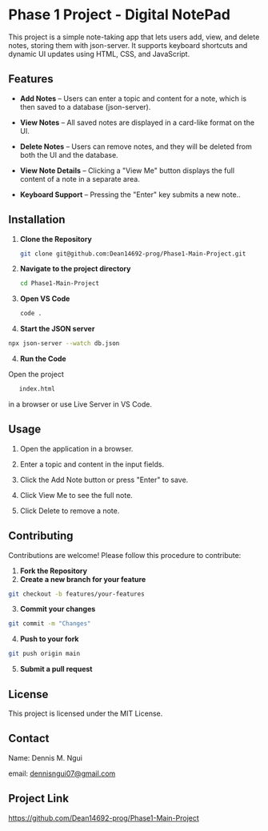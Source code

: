 # Phase 1 Project - Digital NotePad
This project is a simple note-taking app that lets users add, view, and delete notes, storing them with json-server. It supports keyboard shortcuts and dynamic UI updates using HTML, CSS, and JavaScript.

## Features
- **Add Notes** – Users can enter a topic and content for a note, which is then saved to a database (json-server).

- **View Notes** – All saved notes are displayed in a card-like format on the UI.

- **Delete Notes** – Users can remove notes, and they will be deleted from both the UI and the database.

- **View Note Details** – Clicking a "View Me" button displays the full content of a note in a separate area.

- **Keyboard Support** – Pressing the "Enter" key submits a new note..

## Installation

1. **Clone the Repository**
   ```bash
   git clone git@github.com:Dean14692-prog/Phase1-Main-Project.git
   ```
2. **Navigate to the project directory**
   ```bash
   cd Phase1-Main-Project
   ```
3. **Open VS Code**
   ```bash
   code .
   ```
4. **Start the JSON server**

```bash
npx json-server --watch db.json
```

4. **Run the Code**

Open the project
```bash 
   index.html
``` 
in a browser or use Live Server in VS Code.

## Usage

1. Open the application in a browser.

2. Enter a topic and content in the input fields.

3. Click the Add Note button or press "Enter" to save.

4. Click View Me to see the full note.

5. Click Delete to remove a note.

## Contributing

Contributions are welcome! Please follow this procedure to contribute:

1. **Fork the Repository**
2. **Create a new branch for your feature**

```bash
git checkout -b features/your-features
```

3. **Commit your changes**

```bash
git commit -m "Changes"
```

4. **Push to your fork**

```bash
git push origin main
```

5. **Submit a pull request**

## License

This project is licensed under the MIT License.

## Contact

Name: Dennis M. Ngui

email: dennisngui07@gmail.com

## Project Link

https://github.com/Dean14692-prog/Phase1-Main-Project